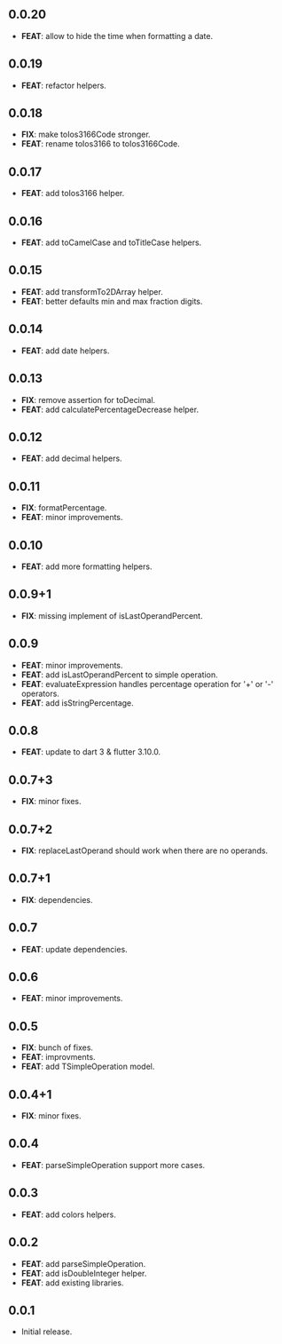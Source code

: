 ## 0.0.20

 - **FEAT**: allow to hide the time when formatting a date.

## 0.0.19

 - **FEAT**: refactor helpers.

## 0.0.18

 - **FIX**: make toIos3166Code stronger.
 - **FEAT**: rename toIos3166 to toIos3166Code.

## 0.0.17

 - **FEAT**: add toIos3166 helper.

## 0.0.16

 - **FEAT**: add toCamelCase and toTitleCase helpers.

## 0.0.15

 - **FEAT**: add transformTo2DArray helper.
 - **FEAT**: better defaults min and max fraction digits.

## 0.0.14

 - **FEAT**: add date helpers.

## 0.0.13

 - **FIX**: remove assertion for toDecimal.
 - **FEAT**: add calculatePercentageDecrease helper.

## 0.0.12

 - **FEAT**: add decimal helpers.

## 0.0.11

 - **FIX**: formatPercentage.
 - **FEAT**: minor improvements.

## 0.0.10

 - **FEAT**: add more formatting helpers.

## 0.0.9+1

 - **FIX**: missing implement of isLastOperandPercent.

## 0.0.9

 - **FEAT**: minor improvements.
 - **FEAT**: add isLastOperandPercent to simple operation.
 - **FEAT**: evaluateExpression handles percentage operation for '+' or '-' operators.
 - **FEAT**: add isStringPercentage.

## 0.0.8

 - **FEAT**: update to dart 3 & flutter 3.10.0.

## 0.0.7+3

 - **FIX**: minor fixes.

## 0.0.7+2

 - **FIX**: replaceLastOperand should work when there are no operands.

## 0.0.7+1

 - **FIX**: dependencies.

## 0.0.7

 - **FEAT**: update dependencies.

## 0.0.6

 - **FEAT**: minor improvements.

## 0.0.5

 - **FIX**: bunch of fixes.
 - **FEAT**: improvments.
 - **FEAT**: add TSimpleOperation model.

## 0.0.4+1

 - **FIX**: minor fixes.

## 0.0.4

 - **FEAT**: parseSimpleOperation support more cases.

## 0.0.3

 - **FEAT**: add colors helpers.

## 0.0.2

 - **FEAT**: add parseSimpleOperation.
 - **FEAT**: add isDoubleInteger helper.
 - **FEAT**: add existing libraries.

## 0.0.1

* Initial release.
